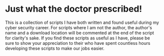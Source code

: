 # Just what the doctor prescribed!

This is a collection of scripts I have both written and found useful during my cyber security career. For scripts
where I am not the author, the author's name and a download location will be commented at the end of the script for
clarity's sake. If you find these scripts as useful as I have, please be sure to show your appreciation to their
who have spent countless hours developing these scripts to make our jobs easier.  
